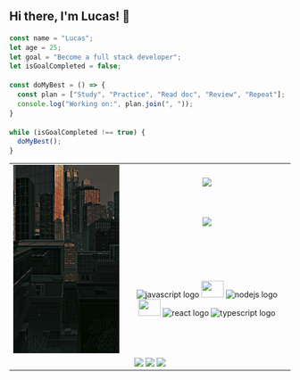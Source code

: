 ## Hi there, I'm Lucas! 👋

```js
const name = "Lucas";
let age = 25;
let goal = "Become a full stack developer";
let isGoalCompleted = false;

const doMyBest = () => {
  const plan = ["Study", "Practice", "Read doc", "Review", "Repeat"];
  console.log("Working on:", plan.join(", "));
}

while (isGoalCompleted !== true) {
  doMyBest();
}
```
<table border="0" align="center" cellpadding="10">
  <tr>
    <td align="center" width="324" rowspan="3" border="0">
      <img src="city.jpg" style="width: 800px;">
    </td>
    <td align="center" width="440" border="0">
      <img src="https://github-readme-stats.vercel.app/api?username=lcscostadev&show_icons=true&theme=gotham&include_all_commits=true&count_private=true"/>
    </td>
  </tr>
  <tr>
    <td align="center" width="440" border="0">
      <img src="https://github-readme-stats.vercel.app/api/top-langs/?username=lcscostadev&layout=compact&langs_count=7&theme=gotham" style="width:440px;">
    </td>
  </tr>
  <!-- Nova linha -->
  <tr>
    <td align="center" width="324" border="0" colspan="2">
        <img src="https://cdn.jsdelivr.net/gh/devicons/devicon/icons/javascript/javascript-original.svg" height="30" width="40" alt="javascript logo"  />
    <img src="https://cdn.jsdelivr.net/gh/devicons/devicon@latest/icons/python/python-original.svg" height="30" width="40"/>
    <img src="https://cdn.jsdelivr.net/gh/devicons/devicon/icons/nodejs/nodejs-original.svg" height="30" width="40" alt="nodejs logo"  />
    <img src="https://cdn.jsdelivr.net/gh/devicons/devicon@latest/icons/tailwindcss/tailwindcss-original.svg" height="30" width="40"/>
    <img src="https://cdn.jsdelivr.net/gh/devicons/devicon/icons/react/react-original.svg" height="30" width="40" alt="react logo"  />
    <img src="https://cdn.jsdelivr.net/gh/devicons/devicon/icons/typescript/typescript-original.svg" height="30" width="40" alt="typescript logo"  />
    </td>
  </tr>
  <tr>
    <td align="center" width="440" border="0" colspan="2">
      <a href="https://instagram.com/lcs_csta" target="_blank"><img src="https://img.shields.io/badge/-Instagram-%23E4405F?style=for-the-badge&logo=instagram&logoColor=white" target="_blank"></a>
    <a href="https://www.twitter.com/lcscostadev" target="_blank"><img src="https://img.shields.io/badge/Twitter-1DA1F2?style=for-the-badge&logo=twitter&logoColor=white"></a> 
    <a href="https://www.linkedin.com/in/lcscostadev" target="_blank"><img src="https://img.shields.io/badge/-LinkedIn-%230077B5?style=for-the-badge&logo=linkedin&logoColor=white" target="_blank"></a> 
    </td>
  </tr>
</table>



